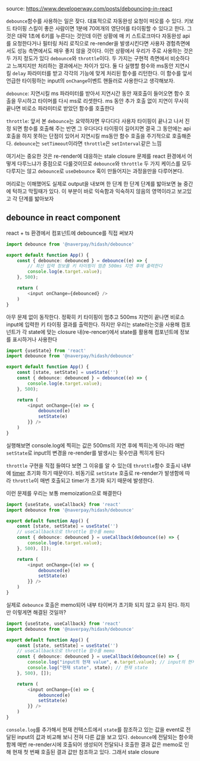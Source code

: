 source: https://www.developerway.com/posts/debouncing-in-react 

`debounce`함수를 사용하는 일은 잦다. 대표적으로 자동완성 요청이 떠오를 수 있다.  키보드 타이핑 스킬이 좋은 사람이면 1분에 70여개의 영단어를 타이핑할 수 있다고 한다. 그것은 대략 1초에 6키를 누른다는 것인데 이런 상황에 매 키 스트로크마다 자동완성 api를 요청한다거나 필터링 처리 로직으로 re-render을 발생시킨다면 사용자 경험측면에서도 성능 측면에서도 매우 좋지 않을 것이다.
이런 상황에서 우리가 주로 사용하는 것은 두 가지 정도가 있다 `debounce`와 `throttle`이다.  두 가지는 구현적 측면에서 비슷하다고 느껴지지만 처리하는 결과에서는 차이가 있다. 둘 다 실행할 함수와 ms동안 지연시킬 `delay` 파라미터를 받고 각각의 기능에 맞게 처리된 함수를 리턴한다. 이 함수를 앞서 언급한 타이핑하는 input의 `onChange`이벤트 핸들러로 사용한다고 생각해보자.

`debounce`: 지연시킬 ms 파라미터를 받아서 지연시간 동안 재호출이 들어오면 함수 호출을 무시하고 타이머를 다시 ms로 리셋한다. ms 동안 추가 호출 없이 지연이 무사히 끝나면 비로소 파라미터로 받았던 함수를 호출한다

`throttle`: 앞서 본 `debounce`는 요약하자면 우다다다 사용자 타이핑이 끝나고 나서 진정 되면 함수를 호출해 주는 반면 그 우다다다 타이핑이 길어지면 결국 그 동안에는 api호출을 하지 못하는 단점이 있어서 지연시킬 ms동안 함수 호출을 주기적으로 호출해준다. `debounce`는 `setTimeout`이라면 `throttle`은 `setInterval`같은 느낌

여기서는 중요한 것은 re-render에 대응하는 stale closure 문제를 react 환경에서 어떻게 다루느냐가 중점으로 다룰것이므로  `debounce`와  `throttle`  두 가지 케이스를 모두 다루지는 않고  `debounce`로 `useDebounce` 훅이 만들어지는 과정을만을 다루어본다.

머리로는 이해했어도 실제로 output을 내보며 한 단계 한 단계 단계를 밟아보면 늘 중간에 턱하고 막힐때가 있다. 이 부분이 바로 익숙함과 익숙하지 않음의 영역이라고 보고있고 각 단계를 밟아보자

## debounce in react component

react + ts 환경에서 컴포넌트에 debounce를 직접 써보자

```ts
import debounce from '@naverpay/hidash/debounce'

export default function App() {
	const { debounce: debounced } = debounce((e) => {
		// 최신 입력 정보를 키 타이핑이 멈춘 500ms 지연 후에 출력한다
		console.log(e.target.value);
	}, 500);

	return (
		<input onChange={debounced} />
	)
}
```

아무 문제 없이 동작한다. 정확히 키 타이핑이 멈추고 500ms 지연이 끝나면 비로소 input에 입력한 키 타이핑 결과를 출력한다.
하지만 우리는 state라는것을 사용해 컴포넌트가 각 state에 맞는 closure 내(re-rencer)에서 state를 활용해 컴포넌트에 정보를 표시하거나 사용한다

```ts
import {useState} from 'react'
import debounce from '@naverpay/hidash/debounce'

export default function App() {
	const [state, setState] = useState('')
	const { debounce: debounced } = debounce((e) => {
		console.log(e.target.value);
	}, 500);

	return (
		<input onChange={(e) => {
			debounced(e)
			setState(e)
		}} />
	)
}
```

실행해보면  console.log에 찍히는 값은 500ms의 지연 후에 찍히는게 아니라 매번 `setState`로 input의 변경을 re-render를 발생시는 횟수만큼 찍히게 된다

`throttle` 구현을 직접 들여다 보면 그 이유를 알 수 있는데 `throttle`함수 호출시 내부에 [timer](https://github.com/NaverPayDev/hidash/blob/d74aedec88a685b1b8c1522f8bbed55bd8448371/src/throttle.ts#L12) 초기화 하기 때문이다. 비동기로 `setState` 호출로 re-render가 발생함에 따라 `throttle`이 매번 호출되고 timer가 초기화 되기 때문에 발생한다.

이런 문제를 우리는 보통 memoization으로 해결한다

```ts
import {useState, useCallback} from 'react'
import debounce from '@naverpay/hidash/debounce'

export default function App() {
	const [state, setState] = useState('')
	// useCallback으로 throttle 함수를 memo
	const { debounce: debounced } = useCallback(debounce((e) => {
		console.log(e.target.value);
	}, 500), []);

	return (
		<input onChange={(e) => {
			debounced(e)
			setState(e)
		}} />
	)
}
```

실제로 `debounce` 호출은 memo되어 내부 타이버가 초기화 되지 않고 유지 된다. 하지만 이렇게면 해결된 것일까?

```ts
import {useState, useCallback} from 'react'
import debounce from '@naverpay/hidash/debounce'

export default function App() {
	const [state, setState] = useState('')
	// useCallback으로 throttle 함수를 memo
	const { debounce: debounced } = useCallback(debounce((e) => {
		console.log("input의 현재 value", e.target.value); // input의 현재 value 123213
		console.log("현재 state", state); // 현재 state 
	}, 500), []);

	return (
		<input onChange={(e) => {
			debounced(e)
			setState(e)
		}} />
	)
}
```

`console.log`를 추가해서 현재 컨텍스트에서 `state`를 참조하고 있는 값을 event로 전달된 input의 값과 비교해 보니 전혀 다른 값을 보고 있다.
`debounce`에 전달되는 함수와 함께 매번 re-render시에 호출되어 생성되어 전달되나 호출한 결과 값은 memo로 인해 현재 첫 번째 호출된 결과 값만 참조하고 있다. 그래서 stale closure